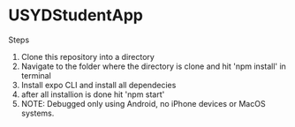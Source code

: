 # USYDStudentApp

Steps

1. Clone this repository into a directory
2. Navigate to the folder where the directory is clone and hit 'npm install' in terminal
3. Install expo CLI and install all dependecies 
4. after all installion is done hit 'npm start'
5. NOTE: Debugged only using Android, no iPhone devices or MacOS systems.
